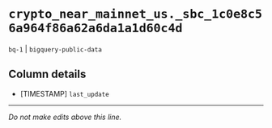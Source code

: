 # `crypto_near_mainnet_us._sbc_1c0e8c56a964f86a62a6da1a1d60c4d`
`bq-1` | `bigquery-public-data`

## Column details
* [TIMESTAMP] `last_update`

-------------------------------------------------------------------------------
*Do not make edits above this line.*
